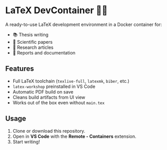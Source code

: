 # LaTeX DevContainer 🐋📄

A ready-to-use LaTeX development environment in a Docker container for:

- 📚 Thesis writing
- 🧪 Scientific papers
- 📝 Research articles
- 📘 Reports and documentation

## Features

- Full LaTeX toolchain (`texlive-full`, `latexmk`, `biber`, etc.)
- `latex-workshop` preinstalled in VS Code
- Automatic PDF build on save
- Cleans build artifacts from UI view
- Works out of the box even without `main.tex`

## Usage

1. Clone or download this repository.
2. Open in **VS Code** with the **Remote - Containers** extension.
3. Start writing!